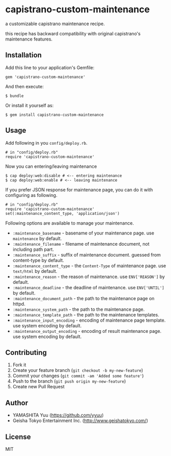# capistrano-custom-maintenance

a customizable capistrano maintenance recipe.

this recipe has backward compatibility with original capistrano's maintenance features.

## Installation

Add this line to your application's Gemfile:

    gem 'capistrano-custom-maintenance'

And then execute:

    $ bundle

Or install it yourself as:

    $ gem install capistrano-custom-maintenance

## Usage

Add following in you `config/deploy.rb`.

    # in "config/deploy.rb"
    require 'capistrano-custom-maintenance'

Now you can entering/leaving maintenance

    $ cap deploy:web:disable # <-- entering maintenance
    $ cap deploy:web:enable # <-- leaving maintenance

If you prefer JSON response for maintenance page, you can do it with configuring as following.

    # in "config/deploy.rb"
    require 'capistrano-custom-maintenance'
    set(:maintenance_content_type, 'application/json')

Following options are available to manage your maintenance.

 * `:maintenance_basename` - basename of your maintenance page. use `maintenance` by default.
 * `:maintenance_filename` - filename of maintenance document, not including path part.
 * `:maintenance_suffix` - suffix of maintenance document. guessed from content-type by default.
 * `:maintenance_content_type` - the `Content-Type` of maintenance page. use `text/html` by default.
 * `:maintenance_reason` - the reason of maintenance. use `ENV['REASON']` by default.
 * `:maintenance_deadline` - the deadline of maintenance. use `ENV['UNTIL']` by default.
 * `:maintenance_document_path` - the path to the maintenance page on httpd.
 * `:maintenance_system_path` - the path to the maintenance page.
 * `:maintenance_template_path` - the path to the maintenance templates.
 * `:maintenance_input_encoding` - encoding of maintenance page template. use system encoding by default.
 * `:maintenance_output_encoding` - encoding of result maintenance page. use system encoding by default.

## Contributing

1. Fork it
2. Create your feature branch (`git checkout -b my-new-feature`)
3. Commit your changes (`git commit -am 'Added some feature'`)
4. Push to the branch (`git push origin my-new-feature`)
5. Create new Pull Request

## Author

- YAMASHITA Yuu (https://github.com/yyuu)
- Geisha Tokyo Entertainment Inc. (http://www.geishatokyo.com/)

## License

MIT

